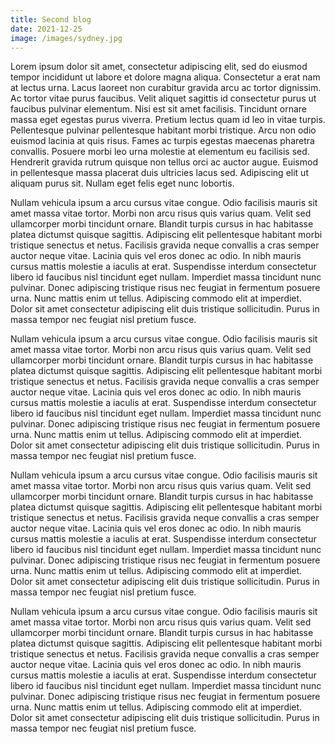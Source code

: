 ```yaml
---
title: Second blog
date: 2021-12-25
image: /images/sydney.jpg
---
```


Lorem ipsum dolor sit amet, consectetur adipiscing elit, sed do eiusmod tempor incididunt ut labore et dolore magna aliqua. Consectetur a erat nam at lectus urna. Lacus laoreet non curabitur gravida arcu ac tortor dignissim. Ac tortor vitae purus faucibus. Velit aliquet sagittis id consectetur purus ut faucibus pulvinar elementum. Nisi est sit amet facilisis. Tincidunt ornare massa eget egestas purus viverra. Pretium lectus quam id leo in vitae turpis. Pellentesque pulvinar pellentesque habitant morbi tristique. Arcu non odio euismod lacinia at quis risus. Fames ac turpis egestas maecenas pharetra convallis. Posuere morbi leo urna molestie at elementum eu facilisis sed. Hendrerit gravida rutrum quisque non tellus orci ac auctor augue. Euismod in pellentesque massa placerat duis ultricies lacus sed. Adipiscing elit ut aliquam purus sit. Nullam eget felis eget nunc lobortis.

Nullam vehicula ipsum a arcu cursus vitae congue. Odio facilisis mauris sit amet massa vitae tortor. Morbi non arcu risus quis varius quam. Velit sed ullamcorper morbi tincidunt ornare. Blandit turpis cursus in hac habitasse platea dictumst quisque sagittis. Adipiscing elit pellentesque habitant morbi tristique senectus et netus. Facilisis gravida neque convallis a cras semper auctor neque vitae. Lacinia quis vel eros donec ac odio. In nibh mauris cursus mattis molestie a iaculis at erat. Suspendisse interdum consectetur libero id faucibus nisl tincidunt eget nullam. Imperdiet massa tincidunt nunc pulvinar. Donec adipiscing tristique risus nec feugiat in fermentum posuere urna. Nunc mattis enim ut tellus. Adipiscing commodo elit at imperdiet. Dolor sit amet consectetur adipiscing elit duis tristique sollicitudin. Purus in massa tempor nec feugiat nisl pretium fusce.

Nullam vehicula ipsum a arcu cursus vitae congue. Odio facilisis mauris sit amet massa vitae tortor. Morbi non arcu risus quis varius quam. Velit sed ullamcorper morbi tincidunt ornare. Blandit turpis cursus in hac habitasse platea dictumst quisque sagittis. Adipiscing elit pellentesque habitant morbi tristique senectus et netus. Facilisis gravida neque convallis a cras semper auctor neque vitae. Lacinia quis vel eros donec ac odio. In nibh mauris cursus mattis molestie a iaculis at erat. Suspendisse interdum consectetur libero id faucibus nisl tincidunt eget nullam. Imperdiet massa tincidunt nunc pulvinar. Donec adipiscing tristique risus nec feugiat in fermentum posuere urna. Nunc mattis enim ut tellus. Adipiscing commodo elit at imperdiet. Dolor sit amet consectetur adipiscing elit duis tristique sollicitudin. Purus in massa tempor nec feugiat nisl pretium fusce.

Nullam vehicula ipsum a arcu cursus vitae congue. Odio facilisis mauris sit amet massa vitae tortor. Morbi non arcu risus quis varius quam. Velit sed ullamcorper morbi tincidunt ornare. Blandit turpis cursus in hac habitasse platea dictumst quisque sagittis. Adipiscing elit pellentesque habitant morbi tristique senectus et netus. Facilisis gravida neque convallis a cras semper auctor neque vitae. Lacinia quis vel eros donec ac odio. In nibh mauris cursus mattis molestie a iaculis at erat. Suspendisse interdum consectetur libero id faucibus nisl tincidunt eget nullam. Imperdiet massa tincidunt nunc pulvinar. Donec adipiscing tristique risus nec feugiat in fermentum posuere urna. Nunc mattis enim ut tellus. Adipiscing commodo elit at imperdiet. Dolor sit amet consectetur adipiscing elit duis tristique sollicitudin. Purus in massa tempor nec feugiat nisl pretium fusce.

Nullam vehicula ipsum a arcu cursus vitae congue. Odio facilisis mauris sit amet massa vitae tortor. Morbi non arcu risus quis varius quam. Velit sed ullamcorper morbi tincidunt ornare. Blandit turpis cursus in hac habitasse platea dictumst quisque sagittis. Adipiscing elit pellentesque habitant morbi tristique senectus et netus. Facilisis gravida neque convallis a cras semper auctor neque vitae. Lacinia quis vel eros donec ac odio. In nibh mauris cursus mattis molestie a iaculis at erat. Suspendisse interdum consectetur libero id faucibus nisl tincidunt eget nullam. Imperdiet massa tincidunt nunc pulvinar. Donec adipiscing tristique risus nec feugiat in fermentum posuere urna. Nunc mattis enim ut tellus. Adipiscing commodo elit at imperdiet. Dolor sit amet consectetur adipiscing elit duis tristique sollicitudin. Purus in massa tempor nec feugiat nisl pretium fusce.
